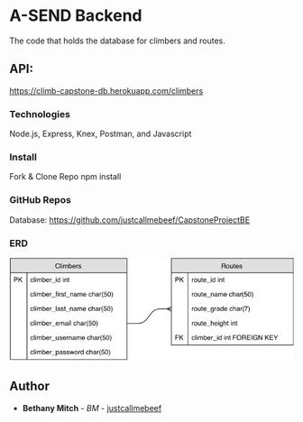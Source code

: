 # A-SEND Backend

The code that holds the database for climbers and routes.   

## API: 

https://climb-capstone-db.herokuapp.com/climbers

### Technologies 

Node.js, Express, Knex, Postman, and Javascript 

### Install

Fork & Clone Repo
npm install 

### GitHub Repos
Database: https://github.com/justcallmebeef/CapstoneProjectBE

### ERD 

![A-SEND ERD](ClimbVert.png)

## Author

* **Bethany Mitch** - *BM* - [justcallmebeef](https://github.com/justcallmebeef)